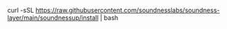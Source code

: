 curl -sSL https://raw.githubusercontent.com/soundnesslabs/soundness-layer/main/soundnessup/install | bash
